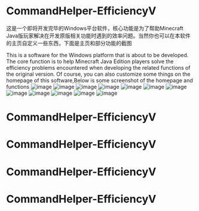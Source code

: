 # CommandHelper-EfficiencyV

这是一个即将开发完毕的Windows平台软件，核心功能是为了帮助Minecraft Java版玩家解决在开发原版相关功能时遇到的效率问题。当然你也可以在本软件的主页自定义一些东西，下面是主页和部分功能的截图

This is a software for the Windows platform that is about to be developed. The core function is to help Minecraft Java Edition players solve the efficiency problems encountered when developing the related functions of the original version. Of course, you can also customize some things on the homepage of this software,Below is some screenshot of the homepage and functions
![image](https://user-images.githubusercontent.com/45808036/231711701-e730ea25-6b1f-4912-a483-d2f546a949d6.png)
![image](https://github.com/MCcber/Minecraft/assets/45808036/9f08a60b-28e2-4b36-91e7-c92d88bbb35a)
![image](https://github.com/MCcber/Minecraft/assets/45808036/30b16f90-cb67-4977-85a9-fa19cf879393)
![image](https://github.com/MCcber/Minecraft/assets/45808036/6ec82c5e-5f16-4b86-af10-fa49dc609a1f)
![image](https://github.com/MCcber/Minecraft/assets/45808036/783a852b-143c-4798-b758-52e1a74ef2e4)
![image](https://github.com/MCcber/Minecraft/assets/45808036/81f0ff3f-73d0-468c-91ba-437bfe1a4047)
![image](https://github.com/MCcber/Minecraft/assets/45808036/efef9940-5714-48cc-897d-1a0b5bb026a1)
![image](https://github.com/MCcber/Minecraft/assets/45808036/1d3b84f7-169a-4c7f-9915-72e8b977e11b)
![image](https://github.com/MCcber/Minecraft/assets/45808036/4865f69e-9bf3-4361-ac23-67ab671d8942)
![image](https://github.com/MCcber/Minecraft/assets/45808036/436985a6-f8d4-425d-ab07-7282ee9d553d)
![image](https://github.com/MCcber/Minecraft/assets/45808036/036c77bd-bacc-4a27-8b49-562f26e0f360)
![image](https://github.com/MCcber/Minecraft/assets/45808036/029fa04c-55b2-416c-8823-b1ac5e3b55e8)
# CommandHelper-EfficiencyV
# CommandHelper-EfficiencyV
# CommandHelper-EfficiencyV
# CommandHelper-EfficiencyV
